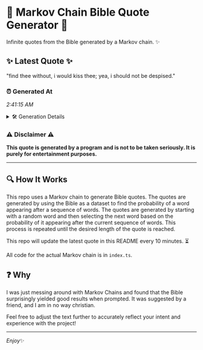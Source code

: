 # 📖 Markov Chain Bible Quote Generator 📖

Infinite quotes from the Bible generated by a Markov chain. ✨

## ✨ Latest Quote ✨
"find thee without, i would kiss thee; yea, i should not be despised."

### ⏰ Generated At
*2:41:15 AM*

<details>
    <summary>🛠️ Generation Details</summary>
    <p>
        <strong>🌱 Seed:</strong> find<br>
        <strong>🔄 Iterations:</strong> 12<br>
        <strong>📜 Context History:</strong><br>[ find ]: thee<br>[ find, thee ]: without,<br>[ find, thee, without, ]: i<br>[ find, thee, without,, i ]: would<br>[ find, thee, without,, i, would ]: kiss<br>[ find, thee, without,, i, would, kiss ]: thee;<br>[ thee, without,, i, would, kiss, thee; ]: yea,<br>[ without,, i, would, kiss, thee;, yea, ]: i<br>[ i, would, kiss, thee;, yea,, i ]: should<br>[ would, kiss, thee;, yea,, i, should ]: not<br>[ kiss, thee;, yea,, i, should, not ]: be<br>[ thee;, yea,, i, should, not, be ]: despised.<br>
    </p>
</details>

### ⚠️ Disclaimer ⚠️
**This quote is generated by a program and is not to be taken seriously. It is purely for entertainment purposes.**

---

## 🔍 How It Works

This repo uses a Markov chain to generate Bible quotes. The quotes are generated by using the Bible as a dataset to find the probability of a word appearing after a sequence of words. The quotes are generated by starting with a random word and then selecting the next word based on the probability of it appearing after the current sequence of words. This process is repeated until the desired length of the quote is reached.

This repo will update the latest quote in this README every 10 minutes. ⏳

All code for the actual Markov chain is in `index.ts`.

## ❓ Why

I was just messing around with Markov Chains and found that the Bible surprisingly yielded good results when prompted. 
It was suggested by a friend, and I am in no way christian.

Feel free to adjust the text further to accurately reflect your intent and experience with the project!

---

*Enjoy*✨
